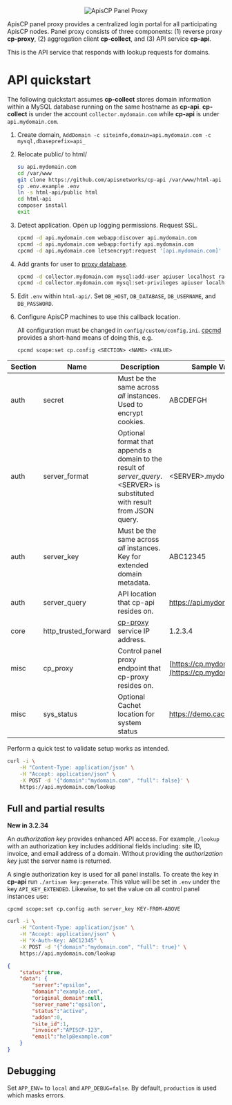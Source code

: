 <p align="center">
    <img title="ApisCP Panel Proxy" src="https://apiscp.com/images/logo-inv.svg" />
</p>

ApisCP panel proxy provides a centralized login portal for all participating ApisCP nodes. Panel proxy
consists of three components: (1) reverse proxy **cp-proxy**, (2) aggregation client **cp-collect**, and 
(3) API service **cp-api**.

This is the API service that responds with lookup requests for domains.

# API quickstart

The following quickstart assumes **cp-collect** stores domain information within a MySQL database running on the same hostname as **cp-api**. **cp-collect** is under the account `collector.mydomain.com` while **cp-api** is under `api.mydomain.com`.

1. Create domain, `AddDomain -c siteinfo,domain=api.mydomain.com -c mysql,dbaseprefix=api_`

2. Relocate public/ to html/

    ```bash
    su api.mydomain.com
    cd /var/www
    git clone https://github.com/apisnetworks/cp-api /var/www/html-api
    cp .env.example .env
    ln -s html-api/public html
    cd html-api
    composer install
    exit
    ```

3. Detect application. Open up logging permissions. Request SSL.

    ```bash
    cpcmd -d api.mydomain.com webapp:discover api.mydomain.com
    cpcmd -d api.mydomain.com webapp:fortify api.mydomain.com
    cpcmd -d api.mydomain.com letsencrypt:request '[api.mydomain.com]'
    ```

4. Add grants for user to [proxy database](https://github.com/apisnetworks/cp-collector/README.md).

    ```bash
    cpcmd -d collector.mydomain.com mysql:add-user apiuser localhost random-password
    cpcmd -d collector.mydomain.com mysql:set-privileges apiuser localhost proxy '[read: true]'
    ```

5. Edit `.env` within `html-api/`. Set `DB_HOST`, `DB_DATABASE`, `DB_USERNAME`, and `DB_PASSWORD`.

6. Configure ApisCP machines to use this callback location.

    All configuration must be changed in `config/custom/config.ini`. [cpcmd](https://docs.apiscp.com/admin/CLI/#cpcmd) provides a short-hand means of doing this, e.g.

    ```
    cpcmd scope:set cp.config <SECTION> <NAME> <VALUE>
    ```

| Section | Name                 | Description                                                  | Sample Value                                        |
| ------- | -------------------- | ------------------------------------------------------------ | --------------------------------------------------- |
| auth    | secret               | Must be the same across *all* instances. Used to encrypt cookies. | ABCDEFGH                                            |
| auth    | server_format        | Optional format that appends a domain to the result of *server_query*. \<SERVER> is substituted with result from JSON query. | \<SERVER>.mydomain.com                               |
| auth    | server_key           | Must be the same across *all* instances. Key for extended domain metadata. | ABC12345                                            |
| auth    | server_query         | API location that cp-api resides on. | https://api.mydomain.com/                     |
| core    | http_trusted_forward | [cp-proxy](https://github.com/apisnetworks/cp-proxy) service IP address. | 1.2.3.4                                             |
| misc    | cp_proxy             | Control panel proxy endpoint that cp-proxy resides on.       | [https://cp.mydomain.com](https://cp.mydomain.com/) |
| misc	| sys_status	| Optional Cachet location for system status	| https://demo.cachethq.io/  |

Perform a quick test to validate setup works as intended.

```bash
curl -i \
    -H "Content-Type: application/json" \
    -H "Accept: application/json" \
    -X POST -d '{"domain":"mydomain.com", "full": false}' \
    https://api.mydomain.com/lookup
```

## Full and partial results
**New in 3.2.34**

An *authorization key* provides enhanced API access. For example, `/lookup` with an authorization key includes additional fields including: site ID, invoice, and email address of a domain. Without providing the *authorization key* just the server name is returned.

A single authorization key is used for all panel installs. To create the key in **cp-api** run `./artisan key:generate`. This value will be set in `.env` under the key `API_KEY_EXTENDED`. Likewise, to set the value on all control panel instances use:

```bash
cpcmd scope:set cp.config auth server_key KEY-FROM-ABOVE
```

```bash
curl -i \
    -H "Content-Type: application/json" \
    -H "Accept: application/json" \
    -H "X-Auth-Key: ABC12345" \
    -X POST -d '{"domain":"mydomain.com", "full": true}' \
    https://api.mydomain.com/lookup
```

```json
{
    "status":true,
    "data": {
        "server":"epsilon",
        "domain":"example.com",
        "original_domain":null,
        "server_name":"epsilon",
        "status":"active",
        "addon":0,
        "site_id":1,
        "invoice":"APISCP-123",
        "email":"help@example.com"
    }
}
```

## Debugging

Set `APP_ENV=` to `local` and `APP_DEBUG=false`. By default, `production` is used which masks errors.
